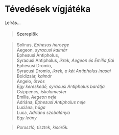 <!-- ======================================================================
--- Search engine
title:          Tévedések vígjátéka
keywords:       tévedés, vígjáték
description:    William Shakespeare: Tévedések vígjátéka.
--- Menu system
order:          150
text:           Tévedések vígjátéka
hidden:         false
umbel:          false
--- Page properties
id:             /comedies/the-comedy-of-errors
document:       
layout:         layout-2-left
$-left:         play-list
searchable:     true
======================================================================= -->

# Tévedések vígjátéka

Leírás...

>   #### Szereplők
    
>   Solinus, _Ephesus hercege_  
    Aegeon, _syracusi kalmár_  
    Ephesusi Antipholus,  
    Syracusi Antipholus, _ikrek, Aegeon és Emilia fiai_  
    Ephesusi Dromio,  
    Syracusi Dromio, _ikrek, a két Antipholus inasai_  
    Boldizsár, _kalmár_  
    Angelo, _ötvös_  
    _Egy kereskedő, syracusi Antipholus barátja_  
    Csippencs, _iskolamester_  
    Emilia, _Aegeon neje_  
    Adriána, _Ephesusi Antipholus neje_  
    Luciána, _húga_  
    Luca, _Adriána szobalánya_  
    _Egy leány_
    
>   _Poroszló, tisztek, kísérők._
